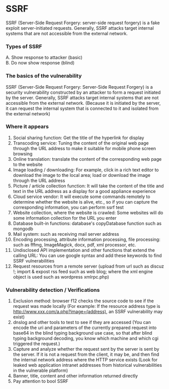 # SSRF 
SSRF (Server-Side Request Forgery: server-side request forgery) is a fake exploit server-initiated requests. Generally, SSRF attacks target internal systems that are not accessible from the external network.     

### Types of SSRF 
A. Show response to attacker (basic)    
B. Do now show response (blind)    

### The basics of the vulnerability 
SSRF (Server-Side Request Forgery: Server-Side Request Forgery) is a security vulnerability constructed by an attacker to form a request initiated by the server. Generally, SSRF attacks target internal systems that are not accessible from the external network. (Because it is initiated by the server, it can request the internal system that is connected to it and isolated from the external network)

### Where it appears 
1. Social sharing function: Get the title of the hyperlink for display   
2. Transcoding service: Tuning the content of the original web page through the URL address to make it suitable for mobile phone screen browsing    
3. Online translation: translate the content of the corresponding web page to the website    
4. Image loading / downloading: For example, click in a rich text editor to download the image to the local area; load or download the image through the URL address
5. Picture / article collection function: It will take the content of the title and text in the URL address as a display for a good appliance experience    
6. Cloud service vendor: It will execute some commands remotely to determine whether the website is alive, etc., so if you can capture the corresponding information, you can perform ssrf test    
7. Website collection, where the website is crawled: Some websites will do some information collection for the URL you enter    
8. Database built-in functions: database's copyDatabase function such as mongodb   
9. Mail system: such as receiving mail server address    
10. Encoding processing, attribute information processing, file processing: such as fffmg, ImageMagick, docx, pdf, xml processor, etc.     
11. Undisclosed API implementation and other functions that extend the calling URL: You can use google syntax and add these keywords to find SSRF vulnerabilities    
12. Request resources from a remote server (upload from url such as discuz !; import & expost rss feed such as web blog; where the xml engine object is used such as wordpress xmlrpc.php)

### Vulnerability detection / Verifications 

1. Exclusion method: browser f12 checks the source code to see if the request was made locally (For example: If the resource address type is http://www.xxx.com/a.php?image=(address), an SSRF vulnerability may exist)     
2. dnslog and other tools to test to see if they are accessed (You can encode the uri and parameters of the currently prepared request into base64 in the blind typing background use case, so that after blind typing background decoding, you know which machine and which cgi triggered the request.)    
3. Capture and analyze whether the request sent by the server is sent by the server. If it is not a request from the client, it may be, and then find the internal network address where the HTTP service exists (Look for leaked web application intranet addresses from historical vulnerabilities in the vulnerable platform)
4. Banner, title, content and other information returned directly    
5. Pay attention to bool SSRF

